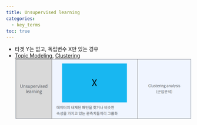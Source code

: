 ```yaml
---
title: Unsupervised learning
categories:
  - key_terms
toc: true
---
```


- 타겟 Y는 없고, 독립변수 X만 있는 경우 
- [Topic Modeling](https://code7ssage.github.io/key_terms/Topic-Modeling/), [Clustering](https://code7ssage.github.io/key_terms/Clustering/)
    ![image](https://github.com/code7ssage/code7ssage.github.io/blob/master/assets/attached%20file/Pasted%20image%2020240103140854.png?raw=true)